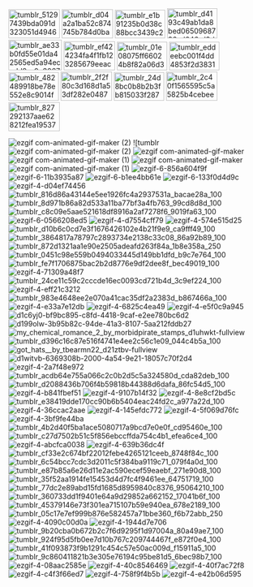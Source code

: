 <img width="101" height="57" alt="tumblr_51297439bda091d323051d49469d379a_c49592a5_250" src="https://github.com/user-attachments/assets/c04dfd2c-e690-43bc-a1a8-c746ecb1d867" />
<img width="101" height="57" alt="tumblr_d04a2a1ba52c874745b784d0bafdec9e_9b481e31_250" src="https://github.com/user-attachments/assets/57e7440b-9138-4809-b4f7-a6fcd5b59446" />
<img width="99" height="56" alt="tumblr_e1b91235b0d38c88bcc3439c20bdc4a4_101dc86e_100" src="https://github.com/user-attachments/assets/d74d7308-a52d-4bb3-a378-2e3f88e0da76" />
<img width="99" height="59" alt="tumblr_d4193c49ab1da8bed0650968736ad646_d3d398da_100" src="https://github.com/user-attachments/assets/4cac8112-44f1-486e-9f1d-3fa3cca21719" />
<img width="105" height="60" alt="tumblr_ae33b0fd55e01da42565ed5a94ecedd8_e0e3067d_250" src="https://github.com/user-attachments/assets/10c6485e-ed66-43db-8108-6b531f11b44d" />
<img width="101" height="57" alt="tumblr_ef424234fa4f1fb123285679eeacd9b6_3e09cd7f_250" src="https://github.com/user-attachments/assets/aeaa5c9f-508c-429c-9b0d-ec73f1a09ddd" />
<img width="99" height="56" alt="tumblr_01e08075ff66024b8f82a06d33e63986_ca615886_100" src="https://github.com/user-attachments/assets/e21d63a3-6dca-4edd-a313-cb39eadd4606" />
<img width="99" height="56" alt="tumblr_eddeebc001f4dd4853f2d383107c8d4b_8d3b2544_100" src="https://github.com/user-attachments/assets/915e599d-c708-4251-b588-516e25c59dc9" />
<img width="99" height="56" alt="tumblr_482489918be78e552e8c9014f9af4764_c70284c1_100" src="https://github.com/user-attachments/assets/03a7e7db-ba3f-4e50-8c41-7ccef7f207e4" />
<img width="101" height="57" alt="tumblr_2f2f80c3d168d1a53df282e0487a205f_fb4beac8_250" src="https://github.com/user-attachments/assets/3d931d3f-5c2e-497f-9598-97ab3cf5871c" />
<img width="99" height="56" alt="tumblr_24d8bc0b8b2b3fb815033f2872b0dbe6_ad76c691_100" src="https://github.com/user-attachments/assets/40db414d-eac2-4cba-ae94-2b960c76dabb" />
<img width="101" height="57" alt="tumblr_2c40f1565595c5a5825b4cebee36bf1c_204d985b_250" src="https://github.com/user-attachments/assets/092315b9-b1ad-4826-b6cd-2ad6df83f724" />
<img width="101" height="57" alt="tumblr_827292137aae628212fea19537598c95_b7d06a50_250" src="https://github.com/user-attachments/assets/68668c89-db43-4336-9a7a-852b98aecfed" />


![ezgif com-animated-gif-maker (2)](https://github.com/user-attachments/assets/92b6b507-bee1-44ed-98ce-6078dabba8cf)
![tumblr![ezgif com-animated-gif-maker (2)](https://github.com/user-attachments/assets/ab55a62e-2985-4243-acb5-0b96494275e2)
![ezgif com-animated-gif-maker](https://github.com/user-attachments/assets/b2161003-06bc-4dc3-afc8-151a7cabea51)
![ezgif com-animated-gif-maker (1)](https://github.com/user-attachments/assets/dba00deb-1d9c-462b-84c5-39720ab42d7e)
![ezgif com-animated-gif-maker](https://github.com/user-attachments/assets/31136fb3-4e3e-4af6-844c-37b9b4d3d733)
![ezgif com-animated-gif-maker (1)](https://github.com/user-attachments/assets/d2a282e2-82ca-43f3-a4a8-308a0ec2c5da)
![ezgif-6-856a604f9f](https://github.com/user-attachments/assets/fb091e1e-667f-44fe-8839-2478ca0a2632)
![ezgif-6-11b3935a87](https://github.com/user-attachments/assets/c1d0d65c-b342-4ab4-ba77-0af4ba61a542)
![ezgif-6-b1ee4bb61e](https://github.com/user-attachments/assets/38a57f8c-1caf-44d8-9792-9c88b47eb9f8)
![ezgif-6-133f0d4d9c](https://github.com/user-attachments/assets/3d87123a-e2d4-4308-915f-6a4318977c20)
![ezgif-4-d04ef74456](https://github.com/user-attachments/assets/f5c5bc1e-9cf3-4084-a9a6-6d64f610076d)
![tumblr_816d86a43144e5ee1926fc4a2937531a_bacae28a_100](https://github.com/user-attachments/assets/4685e2c8-e3fc-494e-9263-b8e25f3f3089)
![tumblr_8d971b86a82d533a11ba77bf3a4fb763_99cd8d8d_100](https://github.com/user-attachments/assets/7a0b3adb-f687-4743-b2ba-1d2c4e34f687)
![tumblr_c8c09e5aae521618df8916a2af7278f6_9019fa63_100](https://github.com/user-attachments/assets/39811753-0fa8-45f0-8139-91b5f158fa4e)
![ezgif-6-0566208ed5](https://github.com/user-attachments/assets/d87d7b38-f4e8-40ad-a04f-8e50c9408421)
![ezgif-4-d7554cff79](https://github.com/user-attachments/assets/13a680d0-4026-48aa-bbb7-12b4ac11a1ef)
![ezgif-4-574e515d25](https://github.com/user-attachments/assets/9d493a73-9e73-40b8-9336-57d0235bb679)
![tumblr_d10b6c0cd7e3f1676426102e4b21f9e9_ca9fff49_100](https://github.com/user-attachments/assets/20da8c63-ae36-4afb-9500-e6c198b4f210)
![tumblr_3864817a78797c2893734e2138c33c08_86a92b89_100](https://github.com/user-attachments/assets/e9150d4e-bf72-491f-aa25-66a00b2fceca)
![tumblr_872d1321aa1e90e2505adeafd263f84a_1b8e358a_250](https://github.com/user-attachments/assets/d3e1036f-5348-440e-942b-379d60ffd46e)
![tumblr_0451c98e559b0494033445d149bb1dfd_b9c7e764_100](https://github.com/user-attachments/assets/584396dc-d425-4357-884f-9d5eb3aeddea)
![tumblr_fe7f1706875bac2b2d8776e9df2dee8f_bec49019_100](https://github.com/user-attachments/assets/932b03fd-d72f-436b-9e35-f53aaf2b2b94)
![ezgif-4-71309a48f7](https://github.com/user-attachments/assets/cfe4aba8-0ef5-414e-beb2-fd62f209eba7)
![tumblr_24ce11c59c2cccde16ec0093cd721b4d_3c9ef224_100](https://github.com/user-attachments/assets/bf1090d6-6c1b-485f-b1fc-476dcbfbf199)
![ezgif-4-eff21c3212](https://github.com/user-attachments/assets/c0f6c799-9600-409b-9b61-592148dc2f7e)
![tumblr_983e4648ee2e070a41cac35df2a2383d_b867466a_100](https://github.com/user-attachments/assets/185e490c-764f-4741-bd06-db1c696a6e70)
![ezgif-4-e33a7e12db](https://github.com/user-attachments/assets/c587a0e5-b718-42da-b3e0-4400e0f7b85b)
![ezgif-4-6825c4ea49](https://github.com/user-attachments/assets/a26c1407-b04a-477c-ab88-88d067e9d3d6)
![ezgif-4-e5f0c9a945](https://github.com/user-attachments/assets/ad6bbea9-ef62-452f-8e51-460a5351b7bb)
![d1c6yj0-bf9bc895-c8fd-4418-9caf-e2ee780bc6d2](https://github.com/user-attachments/assets/cba1aed6-272d-4af1-9e9d-9c5e9ece3d23)
![d199olw-3b95b82c-94de-41a3-8107-5aa212fddb27](https://github.com/user-attachments/assets/e04038bd-c723-4c67-a0e6-f4ee58a6b070)
![my_chemical_romance_2_by_morbidpirate_stamps_d1uhwkt-fullview](https://github.com/user-attachments/assets/ad7a66c2-a6b3-45c4-b37c-8e027042a696)
![tumblr_d396c16c87e516f4741e4ee2c56c1e09_044c4b5a_100](https://github.com/user-attachments/assets/fc1b6cf9-7f11-42a9-8ef1-fbcf242c4c44)
![got_hats__by_tbearmn22_d21ztbv-fullview](https://github.com/user-attachments/assets/74b21bf0-a3c9-4c06-9cac-3e8d82bddf19)
![d1witvb-6369308b-2000-4a54-9e21-18057c70f2d4](https://github.com/user-attachments/assets/f497d1da-b679-48c0-8467-ac5829e0da6a)
![ezgif-4-2a7f48e972](https://github.com/user-attachments/assets/612a1b4b-5f65-47f9-929d-5e537fcddde6)
![tumblr_acdb64e755a066c2c0b2d5c5a324580d_cda82deb_100](https://github.com/user-attachments/assets/2756a51d-8021-460f-bdc2-15ea38ea6df8)
![tumblr_d2088436b706f4b59818b44388d6dafa_86fc54d5_100](https://github.com/user-attachments/assets/e8c44a53-8c0c-40c1-b530-8059e7dc839e)
![ezgif-4-b841fbef51](https://github.com/user-attachments/assets/3e02d4ee-9f65-45db-9ce3-871d2cb9194d)
![ezgif-4-9107b14f32](https://github.com/user-attachments/assets/3b50cabd-0049-412a-b6ed-31444a4de50e)
![ezgif-4-8e8cf2bd5c](https://github.com/user-attachments/assets/05c56189-c5c1-4c35-91a8-74e2a177864c)
![tumblr_e38419dde170cc90b6b5404eac24fd2c_a977a22d_100](https://github.com/user-attachments/assets/938abbec-face-4d28-87ed-655159b14a3d)
![ezgif-4-36ccac2aae](https://github.com/user-attachments/assets/f73b9ff6-61da-470a-af80-2eae6bddb1cf)
![ezgif-4-145efdc772](https://github.com/user-attachments/assets/db19036d-e9fe-4d8a-8354-200ed6ca6036)
![ezgif-4-5f069d76fc](https://github.com/user-attachments/assets/a5e97d19-5c49-4f0a-968a-dda2c6742503)
![ezgif-4-3bf9fe44ba](https://github.com/user-attachments/assets/7eaae553-1fa8-47ae-9681-40798d0e8fd1)
![tumblr_4b2d40f5ba1ace5080717a9bcd7e0e0f_cd95460e_100](https://github.com/user-attachments/assets/67b0bb64-ea6d-4287-a231-8ca8bb07e225)
![tumblr_c27d7502b51c5f856ebccffda754c4b1_efea6ce4_100](https://github.com/user-attachments/assets/ebc537c4-4fd1-4977-9c3f-7cba0b05e369)
![ezgif-4-abcfca0038](https://github.com/user-attachments/assets/4bd5def3-b15d-48cb-93a8-41cfbab710ca)
![ezgif-4-639b36dc4f](https://github.com/user-attachments/assets/044aea75-5ee4-4ae5-b658-f43a27f288aa)
![tumblr_cf33e2c674bf22012febe4265121ceeb_8748f84c_100](https://github.com/user-attachments/assets/8b27d763-7f37-43bf-85d1-65380e29b605)
![tumblr_6c54bcc7cdc3d2011c5f384ba9119c71_079f4a0d_100](https://github.com/user-attachments/assets/a7b77e62-2b41-4e1f-9ce3-8489dd787708)
![tumblr_e87b85a6e26d11e2ac590ecef59eaebf_271e90d8_100](https://github.com/user-attachments/assets/cfb5b3be-c132-475c-9b78-107e0e66a531)
![tumblr_35f52aa1914fe15453d4d7fc4f9461ee_64751719_100](https://github.com/user-attachments/assets/2d059b34-bee6-49df-af72-e9b54c8f2d41)
![tumblr_77dc2e89abd15fd1685d8959840c8376_95064210_100](https://github.com/user-attachments/assets/23404b77-5595-4952-a69c-9ffd08791b98)
![tumblr_360733dd1f9401e64a9d29852a662152_17041b6f_100](https://github.com/user-attachments/assets/ca281015-4c25-4229-81a6-8111a792ef35)
![tumblr_45379146e73f301ea715107b59e940ea_678e2189_100](https://github.com/user-attachments/assets/fc6b6607-c73c-4835-a833-84f9839ae4d0)
![tumblr_05c17e7ef999b876e582457a71bbe360_f6b72abb_250](https://github.com/user-attachments/assets/74a4fc0f-8e46-492c-8a18-28597aab2082)
![ezgif-4-4090c00d0a](https://github.com/user-attachments/assets/89a234eb-2899-4c26-82f8-dce4c5af4d9b)
![ezgif-4-1944d7e706](https://github.com/user-attachments/assets/cc60b574-feef-4f9b-8db6-ef80f4238e53)
![tumblr_9b20cba0b672b2c7f6d9295f1d97004a_80a49ae7_100](https://github.com/user-attachments/assets/016668aa-e612-4e51-b5d2-bf1a5342d6b4)
![tumblr_924f95d5fb0ee7d10b767c209744467f_e872f0e4_100](https://github.com/user-attachments/assets/52b3440e-23a3-456e-9409-a5e8092aefd9)
![tumblr_41f093873f9b1291c454c57e50ac009d_f15911a5_100](https://github.com/user-attachments/assets/bd246901-1106-4eb4-93fe-9fab37ea1177)
![tumblr_9c860411821b3e305e76194c95be81d5_6bec98b7_100](https://github.com/user-attachments/assets/affb5072-c27b-4db9-884a-44bebbbf1768)
![ezgif-4-08aac2585e](https://github.com/user-attachments/assets/9f2c2d86-3d71-4e3b-a385-562d9dc8e78d)
![ezgif-4-40c8546469](https://github.com/user-attachments/assets/2424c954-f0a3-4468-afec-f6e4b2b402c4)
![ezgif-4-40f7ac72f8](https://github.com/user-attachments/assets/e47519f4-7534-4b92-a124-d423f76ba966)
![ezgif-4-c4f3f66ed7](https://github.com/user-attachments/assets/a26baff1-c96a-45b0-a7cc-80641ea363d3)
![ezgif-4-758f9f4b5b](https://github.com/user-attachments/assets/39ed7648-b185-41ab-be01-3d28f2480721)
![ezgif-4-e42b06d595](https://github.com/user-attachments/assets/3c141533-21eb-4500-bca4-ec0eef2dd818)


